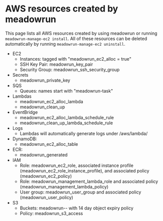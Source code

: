 # AWS resources created by meadowrun

This page lists all AWS resources created by using meadowrun or running
`meadowrun-manage-ec2 install`. All of these resources can be deleted automatically by
running `meadowrun-manage-ec2 uninstall`.

* EC2
    * Instances: tagged with "meadowrun_ec2_alloc = true"
    * SSH Key Pair: meadowrun_key_pair
    * Security Group: meadowrun_ssh_security_group
* Secrets
    * meadowrun_private_key
* SQS
    * Queues: names start with "meadowrun-task"
* Lambdas
    * meadowrun_ec2_alloc_lambda
    * meadowrun_clean_up
* EventBridge
    * meadowrun_ec2_alloc_lambda_schedule_rule
    * meadowrun_clean_up_lambda_schedule_rule
* Logs
    * Lambdas will automatically generate logs under /aws/lambda/<lambda name>
* DynamoDB:
    * meadowrun_ec2_alloc_table
* ECR:
    * meadowrun_generated
* IAM
    * Role: meadowrun_ec2_role, associated instance profile (meadowrun_ec2_role_instance_profile), and associated policy (meadowrun_ec2_policy)
    * Role: meadowrun_management_lambda_role and associated policy (meadowrun_management_lambda_policy)
    * User group: meadowrun_user_group and associated policy (meadowrun_user_policy)
* S3
    * Buckets: meadowrun-<region>-<account number> with 14 day object expiry policy
    * Policy: meadowrun_s3_access